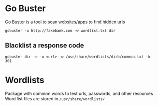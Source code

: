 # Go Buster

Go Buster is a tool to scan websites/apps to find hidden urls

`gobuster -u http://fakebank.com -w wordlist.txt dir`

## Blacklist a response code
`gobuster dir -e -u <url> -w /usr/share/wordlists/dirb/common.txt -b 301`

# Wordlists

Package with common words to test urls, passwords, and other resources
Word list files are stored in `/usr/share/wordlists/`
